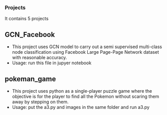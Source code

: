 ### Projects
It contains 5 projects

## GCN_Facebook
 - This project uses GCN model to carry out a semi supervised multi-class node classification using Facebook Large Page-Page Network dataset with reasonable accuracy.
 - Usage: run this file in jupyer notebook

## pokeman_game
- This project uses python as a single-player puzzle game where the objective is for the player to find all the Pokemon without scaring them away by stepping on them.
- Usage: put the a3.py and images in the same folder and run a3.py

